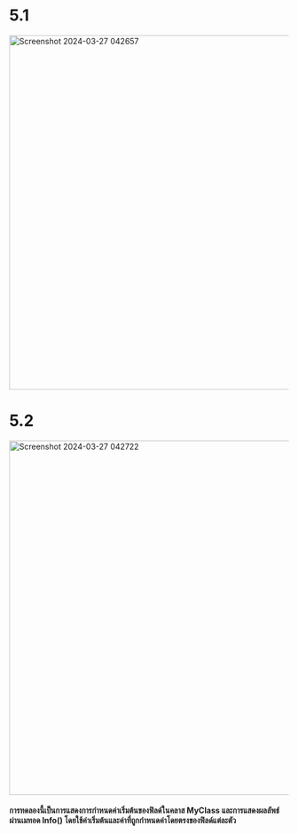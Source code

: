 # 5.1
<img width="639" alt="Screenshot 2024-03-27 042657" src="https://github.com/anndyyzzz/03376836-OOP-2566-Lab-05/assets/144866059/8e78786e-b8e1-4892-b37f-92697135a607">

# 5.2
<img width="639" alt="Screenshot 2024-03-27 042722" src="https://github.com/anndyyzzz/03376836-OOP-2566-Lab-05/assets/144866059/017e6515-81ba-4077-8749-45e8ccd73821">

#### การทดลองนี้เป็นการแสดงการกำหนดค่าเริ่มต้นของฟิลด์ในคลาส MyClass และการแสดงผลลัพธ์ผ่านเมทอด Info() โดยใช้ค่าเริ่มต้นและค่าที่ถูกกำหนดค่าโดยตรงของฟิลด์แต่ละตัว
